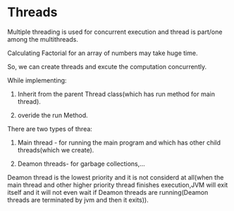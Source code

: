# Threads


Multiple threading is used for concurrent execution and thread is part/one among the multithreads.

Calculating Factorial for an array of numbers may take huge time.

So, we can create threads and excute the computation concurrently.

While implementing:
1) Inherit from the parent Thread class(which has run method for main thread).

2) overide the run Method.

There are two types of threa:
1) Main thread - for running the main program and which has other child threads(which we create).

2) Deamon threads- for garbage collections,...

Deamon thread is the lowest priority and it is not considerd at all(when the main thread and other higher priority thread finishes execution,JVM  will exit itself and it will not even wait if Deamon threads are running(Deamon threads are terminated by jvm and then it exits)).
